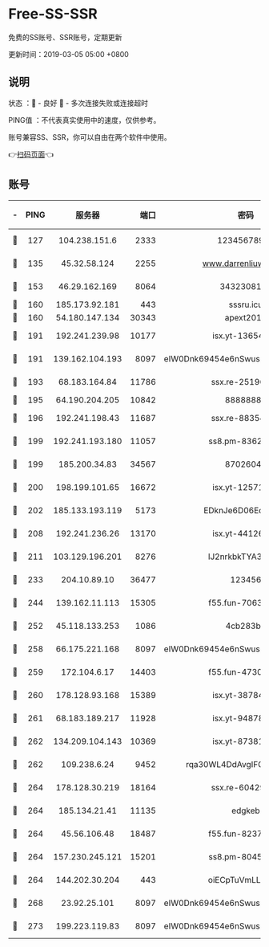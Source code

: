 # Free-SS-SSR

免费的SS账号、SSR账号，定期更新

更新时间：2019-03-05 05:00 +0800

## 说明

状态     ：🙂 - 良好 🙁 - 多次连接失败或连接超时

PING值   ：不代表真实使用中的速度，仅供参考。

账号兼容SS、SSR，你可以自由在两个软件中使用。

👉[扫码页面](https://liesauer.github.io/free-ss-ssr.github.io/)👈

## 账号

|-|PING|服务器|端口|密码|加密方式|区域|
|:----:|:----:|:-----:|-----:|:----:|:----:|:----:|
|🙂|127|104.238.151.6|2333|12345678900|aes-256-cfb|JP|
|🙂|135|45.32.58.124|2255|www.darrenliuwei.com|aes-256-cfb|JP|
|🙂|153|46.29.162.169|8064|3432308177|aes-256-cfb|RU|
|🙂|160|185.173.92.181|443|sssru.icu|rc4-md5|RU|
|🙂|160|54.180.147.134|30343|apext2019|chacha20|KR|
|🙂|191|192.241.239.98|10177|isx.yt-13654380|aes-256-cfb|US|
|🙂|191|139.162.104.193|8097|eIW0Dnk69454e6nSwuspv9DmS201tQ0D|aes-256-cfb|JP|
|🙂|193|68.183.164.84|11786|ssx.re-25196932|aes-256-cfb|US|
|🙂|195|64.190.204.205|10842|88888888|rc4-md5|US|
|🙂|196|192.241.198.43|11687|ssx.re-88354290|aes-256-cfb|US|
|🙂|199|192.241.193.180|11057|ss8.pm-83620677|aes-256-cfb|US|
|🙂|199|185.200.34.83|34567|87026045|aes-256-cfb|US|
|🙂|200|198.199.101.65|16672|isx.yt-12571443|aes-256-cfb|US|
|🙂|202|185.133.193.119|5173|EDknJe6D06EoWDaw|aes-256-cfb|US|
|🙂|208|192.241.236.26|13170|isx.yt-44126456|aes-256-cfb|US|
|🙂|211|103.129.196.201|8276|lJ2nrkbkTYA30wv0|aes-256-cfb|US|
|🙂|233|204.10.89.10|36477|123456|aes-256-cfb|US|
|🙂|244|139.162.11.113|15305|f55.fun-70630978|aes-256-cfb|SG|
|🙂|252|45.118.133.253|1086|4cb283b8|aes-256-cfb|SG|
|🙂|258|66.175.221.168|8097|eIW0Dnk69454e6nSwuspv9DmS201tQ0D|aes-256-cfb|US|
|🙂|259|172.104.6.17|14403|f55.fun-47304627|aes-256-cfb|US|
|🙂|260|178.128.93.168|15389|isx.yt-38784218|aes-256-cfb|SG|
|🙂|261|68.183.189.217|11928|isx.yt-94878692|aes-256-cfb|SG|
|🙂|262|134.209.104.143|10369|isx.yt-87381923|aes-256-cfb|SG|
|🙂|262|109.238.6.24|9452|rqa30WL4DdAvgIFG6Fs3znzTa|aes-256-cfb|FR|
|🙂|264|178.128.30.219|18164|ssx.re-60429944|aes-256-cfb|SG|
|🙂|264|185.134.21.41|11135|edgkeb|aes-256-cfb|GB|
|🙂|264|45.56.106.48|18487|f55.fun-82379795|aes-256-cfb|US|
|🙂|264|157.230.245.121|15201|ss8.pm-80454151|aes-256-cfb|SG|
|🙂|264|144.202.30.204|443|oiECpTuVmLLxk4Ts|aes-256-cfb|US|
|🙂|268|23.92.25.101|8097|eIW0Dnk69454e6nSwuspv9DmS201tQ0D|aes-256-cfb|US|
|🙂|273|199.223.119.83|8097|eIW0Dnk69454e6nSwuspv9DmS201tQ0D|aes-256-cfb|US|
